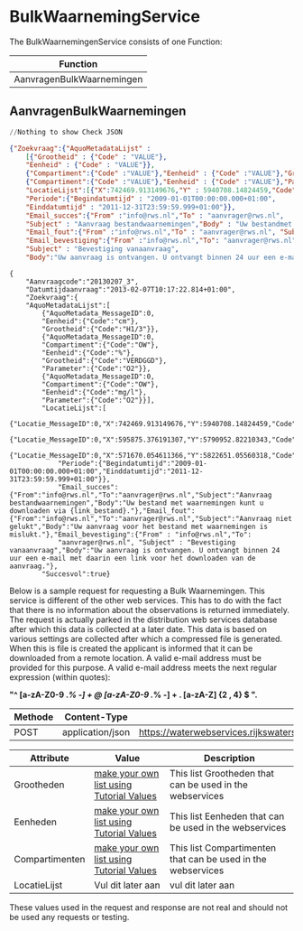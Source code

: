 # BulkWaarnemingService

The BulkWaarnemingenService consists of one Function:

Function |
| ----- | 
| AanvragenBulkWaarnemingen


## AanvragenBulkWaarnemingen

```python
//Nothing to show Check JSON
```

```json
{"Zoekvraag":{"AquoMetadataLijst" :
    [{"Grootheid" : {"Code" : "VALUE"},
    "Eenheid" : {"Code" : "VALUE"}},
    {"Compartiment":{"Code" :"VALUE"},"Eenheid" : {"Code" :"VALUE"},"Grootheid" : {"Code" :"VALUE"},"Parameter" : {"Code" :"VALUE"}},
    {"Compartiment":{"Code" :"VALUE"},"Eenheid" : {"Code" :"VALUE"},"Parameter" : {"Code" : "VALUE"}}],
    "LocatieLijst":[{"X":742469.913149676,"Y" : 5940708.14824459,"Code" :"VALUE"},{"X":595875.376191307,"Y" : 5790952.82210343,"Code" :"NOORDWK2"},{"X":571670.054611366, "Y" : 5822651.05560318,"Code" :"IJMDMNTSPS"}],
    "Periode":{"Begindatumtijd" : "2009-01-01T00:00:00.000+01:00",
    "Einddatumtijd" : "2011-12-31T23:59:59.999+01:00"}},
    "Email_succes":{"From" :"info@rws.nl","To" : "aanvrager@rws.nl",
    "Subject" : "Aanvraag bestandwaarnemingen","Body" : "Uw bestandmet waarnemingen kunt u downloaden via {link_bestand}."},
    "Email_fout":{"From" :"info@rws.nl","To" : "aanvrager@rws.nl", "Subject" : "Aanvraag niet gelukt","Body" : "Uw aanvraag voor het bestand met waarnemingen is mislukt."},
    "Email_bevestiging":{"From" :"info@rws.nl","To": "aanvrager@rws.nl",
    "Subject" : "Bevestiging vanaanvraag",
    "Body":"Uw aanvraag is ontvangen. U ontvangt binnen 24 uur een e-mail met daarin een link voor hetdownloaden van de aanvraag."}}
```

```shell
{
    "Aanvraagcode":"20130207_3",
    "Datumtijdaanvraag":"2013-02-07T10:17:22.814+01:00",
    "Zoekvraag":{
    "AquoMetadataLijst":[
        {"AquoMetadata_MessageID":0,
        "Eenheid":{"Code":"cm"},
        "Grootheid":{"Code":"H1/3"}},
        {"AquoMetadata_MessageID":0,
        "Compartiment":{"Code":"OW"},
        "Eenheid":{"Code":"%"},
        "Grootheid":{"Code":"VERDGGD"},
        "Parameter":{"Code":"O2"}},
        {"AquoMetadata_MessageID":0,
        "Compartiment":{"Code":"OW"},
        "Eenheid":{"Code":"mg/l"},
        "Parameter":{"Code":"O2"}}],
        "LocatieLijst":[
            {"Locatie_MessageID":0,"X":742469.913149676,"Y":5940708.14824459,"Code":"HUIBGOT"},
            {"Locatie_MessageID":0,"X":595875.376191307,"Y":5790952.82210343,"Code":"NOORDWK2"},
            {"Locatie_MessageID":0,"X":571670.054611366,"Y":5822651.05560318,"Code":"IJMDMNTSPS"}],
            "Periode":{"Begindatumtijd":"2009-01-01T00:00:00.000+01:00","Einddatumtijd":"2011-12-31T23:59:59.999+01:00"}},
            "Email_succes":{"From":"info@rws.nl","To":"aanvrager@rws.nl","Subject":"Aanvraag bestandwaarnemingen","Body":"Uw bestand met waarnemingen kunt u downloaden via {link_bestand}."},"Email_fout":{"From":"info@rws.nl","To":"aanvrager@rws.nl","Subject":"Aanvraag niet gelukt","Body":"Uw aanvraag voor het bestand met waarnemingen is mislukt."},"Email_bevestiging":{"From" : "info@rws.nl","To":
            "aanvrager@rws.nl", "Subject" : "Bevestiging vanaanvraag","Body":"Uw aanvraag is ontvangen. U ontvangt binnen 24 uur een e-mail met daarin een link voor het downloaden van de aanvraag."},
        "Succesvol":true}
```
Below is a sample request for requesting a Bulk Waarnemingen. This service is different
of the other web services. This has to do with the fact that there is no information about the observations
is returned immediately. The request is actually parked in the distribution web services database
after which this data is collected at a later date. This data is based on
various settings are collected after which a compressed file is generated. When this is
file is created the applicant is informed that it can be downloaded from a remote location.
A valid e-mail address must be provided for this purpose. A valid e-mail address meets the
next regular expression (within quotes):

**"^ [a-zA-Z0-9 ._% -] + @ [a-zA-Z0-9 ._% -] + \. [a-zA-Z] {2 , 4} $ ".** 

Methode | Content-Type | URL
--------- | ----------- | -----------
POST | application/json | https://waterwebservices.rijkswaterstaat.nl/BulkWaarnemingenSERVICES_DBO/AanvragenBulkWaarnemingen


Attribute | Value | Description
--------- | ----------- | --------- 
| Grootheden |  <a href='/?python#tutorial-values'>make your own list using Tutorial Values </a>  | This list Grootheden that can be used in the webservices |
| Eenheden |  <a href='/?python#tutorial-values'>make your own list using Tutorial Values </a>  | This list Eenheden that can be used in the webservices |
| Compartimenten |  <a href='/?python#tutorial-values'>make your own list using Tutorial Values </a>  | This list Compartimenten that can be used in the webservices |
LocatieLijst | Vul dit later aan | vul dit later aan

<aside class="notice">
These values used in the request and response are not real and should not be used any requests or testing. 
</aside>